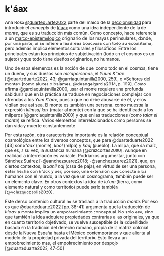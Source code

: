 # k'áax

Ana Rosa [@duarteduarte2022](@duarteduarte2022.md) parte del marco de la [decolonialidad](decolonialidad.md) para introducir el *concepto* de [k'aax](k'aax.md) como una idea independiente de la de *monte*, que es su traducción más común. Como concepto, hace referencia a un [marco-epistemologico](marco-epistemologico.md) originario de los mayas peninsulares, donde, por una parte, sí se refiere a las áreas boscosas con todo su ecosistema, pero además implica elementos culturales y filosóficos. Entre los principales están los principios de subjetivación (todo en el cosmos es un sujeto) y que todo tiene dueños originarios, no humanos.

Uno de esos elementos es la noción de que, como todo en el cosmos, tiene un dueño, y sus dueños son *metapersonas*, el *Yuum K'áax* [@duarteduarte2022, 43; @garciaquintanilla2000, 259], o «Señores del monte» [como aluxes o balames, @deangelgarcia2014, p. 109]. Como afirma @garciaquintanilla2000, usar el monte requiere una profunda sabiduría que en la práctica se traduce en negociaciones complejas con ofrendas a los *Yum K'áax*, puesto que no debe abusarse de él, y ellos vigilan que así sea. El monte es también una persona, como muestra la expresión *kíimsaj kax* (matar al monte) con la que se ha identificado a los milperos [@garciaquintanilla2000] y que en las traducciones (como *talar el monte*) se reifica. Varios elementos interrelacionados como personas se dan vida y muerte constantemente

Por esta razón, otra característica importante es la relación conceptual cosmológica entre los diversos conceptos, que para @duarteduarte2022 [43] son *k'áax* (monte), *kool* (milpa) y *kaaj* (pueblo). La milpa, que da maíz, que es, a su vez, la sustancia humana [@cruzcortes2000]. Aunque en realidad la interrelación es variable. Podríamos argumentar, junto con Sánchez Suárez [-@sanchezsuarez2018; -@sanchezsuarez2021], que, en ciertos contextos, la *xanil naj* (casa de paja), en virtud de ser una persona, estar hecha con *k'áax* y ser, por eso, una extensión que conecta a los humanos con el mundo, a la vez que un cosmograma, también puede ser un elemento clave. En otros contextos la idea de *lu'um* (tierra, como elemento natural y como territorio) puede serlo también [@velazquezsolis2020].

Este denso contenido cultural no se traslada a la traducción *monte*. Por eso es que @duarteduarte2022 [pp. 38-41] argumenta que la traducción de *k'aax* a monte implica un empobrecimiento conceptual. No solo eso, sino que también la idea adquiere propiedades contrarias a las originales, ya que en cuanto territorio objetivado, se vuelve susceptible de la «dueñidad» basada en la tradición del derecho romano, propia de la matriz colonial desde la Nueva España hasta el México contemporáneo y que alienta al modelo de la propiedad privada del territorio. Esto lleva a un empobrecimiento más, el empobrecimiento por despojo [@duarteduarte2022, 47-50]
